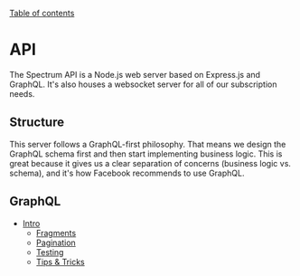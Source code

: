 [Table of contents](../readme.md)

# API

The Spectrum API is a Node.js web server based on Express.js and GraphQL. It's also houses a websocket server for all of our subscription needs.

## Structure

This server follows a GraphQL-first philosophy. That means we design the GraphQL schema first and then start implementing business logic. This is great because it gives us a clear separation of concerns (business logic vs. schema), and it's how Facebook recommends to use GraphQL.

## GraphQL

- [Intro](graphql/intro.md)
  - [Fragments](graphql/fragments.md)
  - [Pagination](graphql/pagination.md)
  - [Testing](graphql/testing.md)
  - [Tips & Tricks](graphql/tips-and-tricks.md)
